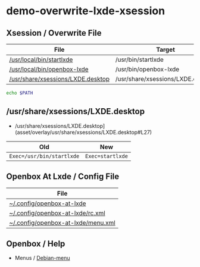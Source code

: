 
# demo-overwrite-lxde-xsession


## Xsession / Overwrite File

| File | Target |
| --- | --- |
| [/usr/local/bin/startlxde](asset/overlay/usr/local/bin/startlxde#L50) | /usr/bin/startlxde |
| [/usr/local/bin/openbox-lxde](asset/overlay/usr/local/bin/openbox-lxde#L4) | /usr/bin/openbox-lxde |
| [/usr/share/xsessions/LXDE.desktop](asset/overlay/usr/share/xsessions/LXDE.desktop#L27) | /usr/share/xsessions/LXDE.desktop |

``` sh
echo $PATH
```

## /usr/share/xsessions/LXDE.desktop

* /usr/share/xsessions/LXDE.desktop](asset/overlay/usr/share/xsessions/LXDE.desktop#L27)

| Old | New |
| --- | --- |
| `Exec=/usr/bin/startlxde` | `Exec=startlxde` |

## Openbox At Lxde / Config File

| File |
| --- |
| [~/.config/openbox-at-lxde](asset/overlay/skel/.config/openbox-at-lxde) |
| [~/.config/openbox-at-lxde/rc.xml](asset/overlay/skel/.config/openbox-at-lxde/rc.xml#L2741) |
| [~/.config/openbox-at-lxde/menu.xml](asset/overlay/skel/.config/openbox-at-lxde/menu.xml) |


## Openbox / Help

* Menus / [Debian-menu](http://openbox.org/wiki/Help:Menus/Debian-menu)

